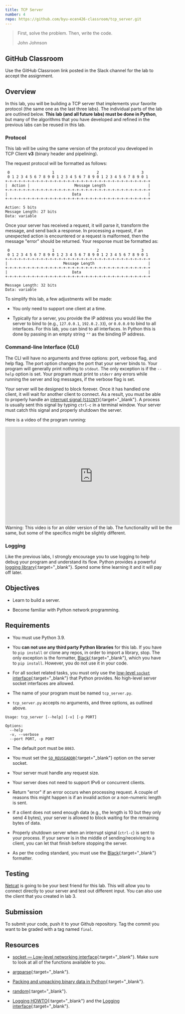 ```yaml
---
title: TCP Server
number: 4
repo: https://github.com/byu-ecen426-classroom/tcp_server.git
---
```


> First, solve the problem. Then, write the code.
>
> John Johnson

## GitHub Classroom

Use the GitHub Classroom link posted in the Slack channel for the lab to accept the assignment.


## Overview

In this lab, you will be building a TCP server that implements your favorite protocol (the same one as the last three labs). The individual parts of the lab are outlined below. **This lab (and all future labs) must be done in Python**, but many of the algorithms that you have developed and refined in the previous labs can be reused in this lab.

### Protocol

This lab will be using the same version of the protocol you developed in TCP Client **v3** (binary header and pipelining).

The request protocol will be formatted as follows:

```
 0                   1                   2                   3
 0 1 2 3 4 5 6 7 8 9 0 1 2 3 4 5 6 7 8 9 0 1 2 3 4 5 6 7 8 9 0 1
+-+-+-+-+-+-+-+-+-+-+-+-+-+-+-+-+-+-+-+-+-+-+-+-+-+-+-+-+-+-+-+-+
|  Action |                    Message Length                   |
+-+-+-+-+-+-+-+-+-+-+-+-+-+-+-+-+-+-+-+-+-+-+-+-+-+-+-+-+-+-+-+-+
|                             Data                              |
+-+-+-+-+-+-+-+-+-+-+-+-+-+-+-+-+-+-+-+-+-+-+-+-+-+-+-+-+-+-+-+-+

Action: 5 bits
Message Length: 27 bits
Data: variable
```

Once your server has received a request, it will parse it, transform the message, and send back a response. In processing a request, if an unexpected action is encountered or a request is malformed, then the message "error" should be returned. Your response must be formatted as:

```
 0                   1                   2                   3
 0 1 2 3 4 5 6 7 8 9 0 1 2 3 4 5 6 7 8 9 0 1 2 3 4 5 6 7 8 9 0 1
+-+-+-+-+-+-+-+-+-+-+-+-+-+-+-+-+-+-+-+-+-+-+-+-+-+-+-+-+-+-+-+-+
|                         Message Length                        |
+-+-+-+-+-+-+-+-+-+-+-+-+-+-+-+-+-+-+-+-+-+-+-+-+-+-+-+-+-+-+-+-+
|                             Data                              |
+-+-+-+-+-+-+-+-+-+-+-+-+-+-+-+-+-+-+-+-+-+-+-+-+-+-+-+-+-+-+-+-+

Message Length: 32 bits
Data: variable
```

To simplify this lab, a few adjustments will be made:

- You only need to support one client at a time.

- Typically for a server, you provide the IP address you would like the server to bind to (e.g., `127.0.0.1`, `192.0.2.33`), or `0.0.0.0` to bind to all interfaces. For this lab, you can bind to all interfaces. In Python this is done by passing in an empty string `""` as the binding IP address.


### Command-line Interface (CLI)

The CLI will have no arguments and three options: port, verbose flag, and help flag. The port option changes the port that your server binds to. Your program will generally print nothing to `stdout`. The only exception is if the `--help` option is set. Your program must print to `stderr` any errors while running the server and log messages, if the verbose flag is set.

Your server will be designed to block forever. Once it has handled one client, it will wait for another client to connect. As a result, you must be able to properly handle an [interrupt signal (`SIGINT`)](https://en.wikipedia.org/wiki/Signal_(IPC)){:target="_blank"}. A process is usually sent this signal by typing `ctrl-c` in a terminal window. Your server must catch this signal and properly shutdown the server.

Here is a video of the program running:

<iframe width="560" height="315" src="https://www.youtube-nocookie.com/embed/Udl4iCAU9MU" frameborder="0" allow="accelerometer; autoplay; encrypted-media; gyroscope; picture-in-picture" allowfullscreen></iframe>

<div class="alert alert-warning" style="width: 560px" role="alert">
  Warning: This video is for an older version of the lab. The functionality will be the same, but some of the specifics might be slightly different.
</div>

### Logging

Like the previous labs, I strongly encourage you to use logging to help debug your program and understand its flow. Python provides a powerful [logging library](https://docs.python.org/3/howto/logging.html){:target="_blank"}. Spend some time learning it and it will pay off later.


## Objectives

- Learn to build a server.

- Become familiar with Python network programming.


## Requirements

- You must use Python 3.9.

- You **can not use any third party Python libraries** for this lab. If you have to `pip install` or clone any repos, in order to import a library, stop. The only exception is the formatter, [Black](https://github.com/psf/black){:target="_blank"}, which you have to `pip install`. However, you do not use it in your code. 

- For all socket related tasks, you must only use the [low-level `socket` interface](https://docs.python.org/3/library/socket.html){:target="_blank"} that Python provides. No high-level server socket interfaces are allowed.

- The name of your program must be named `tcp_server.py`.

- `tcp_server.py` accepts no arguments, and three options, as outlined above.

```
Usage: tcp_server [--help] [-v] [-p PORT]

Options:
  --help
  -v, --verbose
  --port PORT, -p PORT
```

- The default port must be `8083`.

- You must set the [`SO_REUSEADDR`](https://man7.org/linux/man-pages/man7/socket.7.html){:target="_blank"} option on the server socket.

- Your server must handle any request size.

- Your server does not need to support IPv6 or concurrent clients.

- Return "error" if an error occurs when processing request. A couple of reasons this might happen is if an invalid action or a non-numeric length is sent.

- If a client does not send enough data (e.g., the length is 10 but they only send 4 bytes), your server is allowed to block waiting for the remaining bytes of data.

- Properly shutdown server when an interrupt signal (`ctrl-c`) is sent to your process. If your server is in the middle of sending/receiving to a client, you can let that finish before stopping the server.

- As per the coding standard, you must use the [Black](https://github.com/psf/black){:target="_blank"} formatter.


## Testing

[Netcat](http://netcat.sourceforge.net) is going to be your best friend for this lab. This will allow you to connect directly to your server and test out different input. You can also use the client that you created in lab 3.


## Submission

To submit your code, push it to your Github repository. Tag the commit you want to be graded with a tag named `final`.


## Resources

- [socket — Low-level networking interface](https://docs.python.org/3/library/socket.html){:target="_blank"}. Make sure to look at all of the functions available to you.

- [argparse](https://docs.python.org/3/library/argparse.html){:target="_blank"}.

- [Packing and unpacking binary data in Python](https://docs.python.org/3/library/struct.html){:target="_blank"}.

- [random](https://docs.python.org/3/library/random.html){:target="_blank"}.

- [Logging HOWTO](https://docs.python.org/3/howto/logging.html){:target="_blank"} and the [Logging interface](https://docs.python.org/3/library/logging.html){:target="_blank"}.
